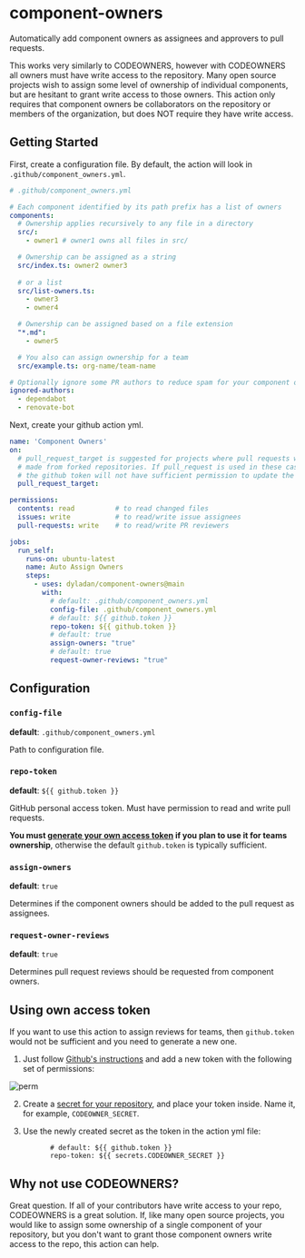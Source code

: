 # component-owners

Automatically add component owners as assignees and approvers to pull requests.

This works very similarly to CODEOWNERS, however with CODEOWNERS all owners must have write access to the repository.
Many open source projects wish to assign some level of ownership of individual components, but are hesitant to grant write access to those owners.
This action only requires that component owners be collaborators on the repository or members of the organization, but does NOT require they have write access.

## Getting Started

First, create a configuration file.
By default, the action will look in `.github/component_owners.yml`.

```yaml
# .github/component_owners.yml

# Each component identified by its path prefix has a list of owners
components:
  # Ownership applies recursively to any file in a directory
  src/:
    - owner1 # owner1 owns all files in src/

  # Ownership can be assigned as a string
  src/index.ts: owner2 owner3
  
  # or a list
  src/list-owners.ts:
    - owner3
    - owner4

  # Ownership can be assigned based on a file extension
  "*.md":
    - owner5

  # You also can assign ownership for a team
  src/example.ts: org-name/team-name

# Optionally ignore some PR authors to reduce spam for your component owners
ignored-authors:
  - dependabot
  - renovate-bot
```

Next, create your github action yml.

```yaml
name: 'Component Owners'
on:
  # pull_request_target is suggested for projects where pull requests will be
  # made from forked repositories. If pull_request is used in these cases,
  # the github token will not have sufficient permission to update the PR.
  pull_request_target:

permissions:
  contents: read          # to read changed files
  issues: write           # to read/write issue assignees
  pull-requests: write    # to read/write PR reviewers

jobs:
  run_self:
    runs-on: ubuntu-latest
    name: Auto Assign Owners
    steps:
      - uses: dyladan/component-owners@main
        with:
          # default: .github/component_owners.yml
          config-file: .github/component_owners.yml
          # default: ${{ github.token }}
          repo-token: ${{ github.token }} 
          # default: true
          assign-owners: "true"
          # default: true
          request-owner-reviews: "true"
```

## Configuration

### `config-file`

**default**: `.github/component_owners.yml`

Path to configuration file.

### `repo-token`

**default**: `${{ github.token }}`

GitHub personal access token.
Must have permission to read and write pull requests.

**You must [generate your own access token](#using-own-access-token) if you plan to use it for teams ownership**, otherwise the default `github.token` is typically sufficient.

### `assign-owners`

**default**: `true`

Determines if the component owners should be added to the pull request as assignees.

### `request-owner-reviews`

**default**: `true`

Determines pull request reviews should be requested from component owners.

## Using own access token

If you want to use this action to assign reviews for teams, then `github.token` would not be sufficient and you need to generate a new one. 

1. Just follow [Github's instructions](https://docs.github.com/en/authentication/keeping-your-account-and-data-secure/managing-your-personal-access-tokens#creating-a-fine-grained-personal-access-token) and add a new token with the following set of permissions:

![perm](https://github.com/volas/component-owners/assets/4064061/474022d1-820a-48c6-8100-a8553584e961)

2. Create a [secret for your repository](https://docs.github.com/en/actions/security-guides/using-secrets-in-github-actions#creating-secrets-for-a-repository), and place your token inside. Name it, for example, ``CODEOWNER_SECRET``.

3. Use the newly created secret as the token in the action yml file:

```
          # default: ${{ github.token }}
          repo-token: ${{ secrets.CODEOWNER_SECRET }}
```

## Why not use CODEOWNERS?

Great question.
If all of your contributors have write access to your repo, CODEOWNERS is a great solution.
If, like many open source projects, you would like to assign some ownership of a single component of your repository, but you don't want to grant those component owners write access to the repo, this action can help.
